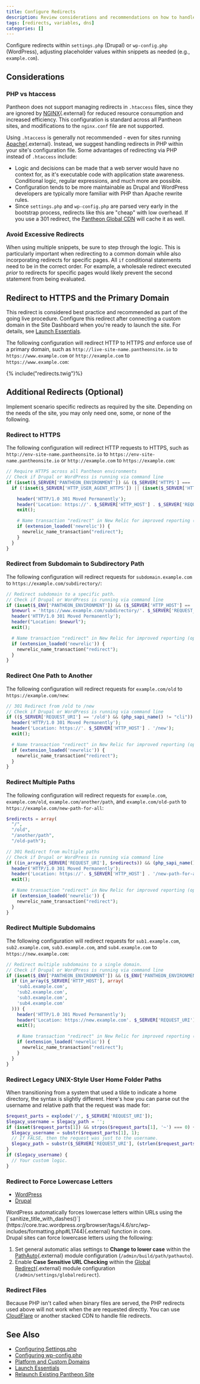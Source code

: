```yaml
---
title: Configure Redirects
description: Review considerations and recommendations on how to handle redirect logic via PHP within your site's configuration file.
tags: [redirects, variables, dns]
categories: []
---
```

Configure redirects within `settings.php` (Drupal) or `wp-config.php` (WordPress), adjusting placeholder values within snippets as needed (e.g., `example.com`).

## Considerations
### PHP vs htaccess
Pantheon does not support managing redirects in `.htaccess` files, since they are ignored by [NGINX](https://www.nginx.com/resources/wiki/#){.external} for reduced resource consumption and increased efficiency. This configuration is standard across all Pantheon sites, and modifications to the `nginx.conf` file are not supported.

Using `.htaccess` is generally not recommended - even for sites running  [Apache](https://httpd.apache.org/docs/trunk/howto/htaccess.html#when){.external}. Instead, we suggest handling redirects in PHP within your site's configuration file. Some advantages of redirecting via PHP instead of `.htaccess` include:

- Logic and decisions can be made that a web server would have no context for, as it's executable code with application state awareness. Conditional logic, regular expressions, and much more are possible.
- Configuration tends to be more maintainable as Drupal and WordPress developers are typically more familiar with PHP than Apache rewrite rules.
- Since `settings.php` and `wp-config.php` are parsed very early in the bootstrap process, redirects like this are "cheap" with low overhead. If you use a 301 redirect, the [Pantheon Global CDN](/docs/global-cdn/) will cache it as well.

### Avoid Excessive Redirects
When using multiple snippets, be sure to step through the logic. This is particularly important when redirecting to a common domain while also incorporating redirects for specific pages. All `if` conditional statements need to be in the correct order. For example, a wholesale redirect executed *prior* to redirects for specific pages would likely prevent the second statement from being evaluated.

## Redirect to HTTPS and the Primary Domain
This redirect is considered best practice and recommended as part of the going live procedure. Configure this redirect after connecting a custom domain in the Site Dashboard when you're ready to launch the site. For details, see [Launch Essentials](/docs/guides/launch/).

The following configuration will redirect HTTP to HTTPS _and_ enforce use of a primary domain, such as `http://live-site-name.pantheonsite.io` to `https://www.example.com` or `http://example.com` to `https://www.example.com`:

{% include("redirects.twig")%}

## Additional Redirects (Optional)
Implement scenario specific redirects as required by the site. Depending on the needs of the site, you may only need one, some, or none of the following.
### Redirect to HTTPS
The following configuration will redirect HTTP requests to HTTPS, such as `http://env-site-name.pantheonsite.io` to `https://env-site-name.pantheonsite.io` or `http://example.com` to `https://example.com`:

```php
// Require HTTPS across all Pantheon environments
// Check if Drupal or WordPress is running via command line
if (isset($_SERVER['PANTHEON_ENVIRONMENT']) && ($_SERVER['HTTPS'] === 'OFF') && (php_sapi_name() != "cli")) {
  if (!isset($_SERVER['HTTP_USER_AGENT_HTTPS']) || (isset($_SERVER['HTTP_USER_AGENT_HTTPS']) && $_SERVER['HTTP_USER_AGENT_HTTPS'] != 'ON')) {

    header('HTTP/1.0 301 Moved Permanently');
    header('Location: https://'. $_SERVER['HTTP_HOST'] . $_SERVER['REQUEST_URI']);
    exit();

    # Name transaction "redirect" in New Relic for improved reporting (optional)
    if (extension_loaded('newrelic')) {
      newrelic_name_transaction("redirect");
    }
  }
}
```

### Redirect from Subdomain to Subdirectory Path
The following configuration will redirect requests for `subdomain.example.com` to `https://example.com/subdirectory/`:

```php
// Redirect subdomain to a specific path.
// Check if Drupal or WordPress is running via command line
if (isset($_ENV['PANTHEON_ENVIRONMENT']) && ($_SERVER['HTTP_HOST'] == 'subdomain.example.com') && (php_sapi_name() != "cli")) {
  $newurl = 'https://www.example.com/subdirectory/'. $_SERVER['REQUEST_URI'];
  header('HTTP/1.0 301 Moved Permanently');
  header("Location: $newurl");
  exit();

  # Name transaction "redirect" in New Relic for improved reporting (optional)
  if (extension_loaded('newrelic')) {
    newrelic_name_transaction("redirect");
  }
}
```

### Redirect One Path to Another
The following configuration will redirect requests for `example.com/old` to `https://example.com/new`:

```php
// 301 Redirect from /old to /new
// Check if Drupal or WordPress is running via command line
if (($_SERVER['REQUEST_URI'] == '/old') && (php_sapi_name() != "cli")) {
  header('HTTP/1.0 301 Moved Permanently');
  header('Location: https://'. $_SERVER['HTTP_HOST'] . '/new');
  exit();

  # Name transaction "redirect" in New Relic for improved reporting (optional)
  if (extension_loaded('newrelic')) {
    newrelic_name_transaction("redirect");
  }
}
```
### Redirect Multiple Paths
The following configuration will redirect requests for `example.com`, `example.com/old`, `example.com/another/path`, and  `example.com/old-path` to `https://example.com/new-path-for-all`:

```php
$redirects = array(
  "/",
  "/old",
  "/another/path",
  "/old-path");

// 301 Redirect from multiple paths
// Check if Drupal or WordPress is running via command line
if ((in_array($_SERVER['REQUEST_URI'], $redirects)) && (php_sapi_name() != "cli")) {
  header('HTTP/1.0 301 Moved Permanently');
  header('Location: https://'. $_SERVER['HTTP_HOST'] . '/new-path-for-all');
  exit();

  # Name transaction "redirect" in New Relic for improved reporting (optional)
  if (extension_loaded('newrelic')) {
    newrelic_name_transaction("redirect");
  }
}
```

### Redirect Multiple Subdomains
The following configuration will redirect requests for `sub1.example.com`, `sub2.example.com`, `sub3.example.com`, and `sub4.example.com` to `https://new.example.com`:

```php
// Redirect multiple subdomains to a single domain.
// Check if Drupal or WordPress is running via command line
if (isset($_ENV['PANTHEON_ENVIRONMENT']) && ($_ENV['PANTHEON_ENVIRONMENT'] === 'live') && (php_sapi_name() != "cli")) {
  if (in_array($_SERVER['HTTP_HOST'], array(
    'sub1.example.com',
    'sub2.example.com',
    'sub3.example.com',
    'sub4.example.com'
  ))) {
    header('HTTP/1.0 301 Moved Permanently');
    header('Location: https://new.example.com'. $_SERVER['REQUEST_URI']);
    exit();

    # Name transaction "redirect" in New Relic for improved reporting (optional)
    if (extension_loaded('newrelic')) {
      newrelic_name_transaction("redirect");
    }
  }
}
```

### Redirect Legacy UNIX-Style User Home Folder Paths
When transitioning from a system that used a tilde to indicate a home directory, the syntax is slightly different. Here's how you can parse out the username and relative path that the request was made for:

```php
$request_parts = explode('/', $_SERVER['REQUEST_URI']);
$legacy_username = $legacy_path = '';
if (isset($request_parts[1]) && strpos($request_parts[1], '~') === 0) {
  $legacy_username = substr($request_parts[1], 1);
  // If FALSE, then the request was just to the username.
  $legacy_path = substr($_SERVER['REQUEST_URI'], (strlen($request_parts[1]) + 1));
}
if ($legacy_username) {
  // Your custom logic.
}
```

### Redirect to Force Lowercase Letters
<!-- Nav tabs -->
<ul class="nav nav-tabs" role="tablist">
  <!-- Active tab -->
  <li id="tab-1-id" role="presentation" class="active"><a href="#tab-1-anchor" aria-controls="tab-1-anchor" role="tab" data-toggle="tab">WordPress</a></li>

  <!-- 2nd Tab Nav -->
  <li id="tab-2-id" role="presentation"><a href="#tab-2-anchor" aria-controls="tab-2-anchor" role="tab" data-toggle="tab">Drupal</a></li>
</ul>

<!-- Tab panes -->
<div class="tab-content">
  <!-- Active pane content -->
  <div role="tabpanel" class="tab-pane active" id="tab-1-anchor" markdown="1">
  WordPress automatically forces lowercase letters within URLs using the [`sanitize_title_with_dashes()`](https://core.trac.wordpress.org/browser/tags/4.6/src/wp-includes/formatting.php#L1744){.external} function in core.
  </div>

  <!-- 2nd pane content -->
  <div role="tabpanel" class="tab-pane" id="tab-2-anchor" markdown="1">
  Drupal sites can force lowercase letters using the following:

  1. Set general automatic alias settings to **Change to lower case** within the [PathAuto](https://www.drupal.org/project/pathauto){.external} module configuration (`/admin/build/path/pathauto`).
  2. Enable **Case Sensitive URL Checking** within the [Global Redirect](https://www.drupal.org/project/globalredirect){.external} module configuration (`/admin/settings/globalredirect`).
</div>
</div>

### Redirect Files
Because PHP isn't called when binary files are served, the PHP redirects used above will not work when the are requested directly. You can use [CloudFlare](/docs/cloudflare/) or another stacked CDN to handle file redirects.

## See Also
- [Configuring Settings.php](/docs/settings-php/)
- [Configuring wp-config.php](/docs/wp-config-php/)
- [Platform and Custom Domains](/docs/domains/)
- [Launch Essentials](/docs/guides/launch/)
- [Relaunch Existing Pantheon Site](/docs/relaunch/)
